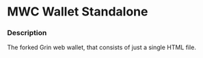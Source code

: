 # MWC Wallet Standalone

### Description
The forked Grin web wallet, that consists of just a single HTML file.
